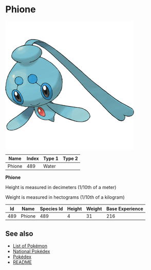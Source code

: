 # Phione


![Phione](images/489.png)

| **Name** | **Index** | **Type 1** | **Type 2** |
|----|----|----|----|
| Phione | 489 | Water  |  |

**Phione** 


Height is measured in decimeters (1/10th of a meter)

Weight is measured in hectograms (1/10th of a kilogram)

| **Id** | **Name** | **Species Id** | **Height** | **Weight** | **Base Experience** |
|--------|----------|----------------|------------|------------|---------------------|
| 489 | Phione | 489 | 4 | 31 | 216 |


## See also

- [List of Pokémon](../pokemon.md)
- [National Pokédex](../national_pokedex.md)
- [Pokédex](../pokedex.md)
- [README](../README.md)
